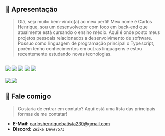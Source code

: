 ## 👋 Apresentação
> Olá, seja muito bem-vindo(a) ao meu perfil! Meu nome é Carlos Henrique, sou um desenvolvedor com foco em back-end que atualmente está cursando o ensino médio. Aqui é onde posto meus projetos pessoais relacionados a desenvolvimento de software. Possuo como linguagem de programação principal o Typescript, porém tenho conhecimentos em outras linguagens e estou recentemente estudando novas tecnologias.
 ## 
<div>
  <img src="https://img.shields.io/badge/Node.js-43853D?style=for-the-badge&logo=node.js&logoColor=white" />
  <img src="https://img.shields.io/badge/ts--node-3178C6?style=for-the-badge&logo=ts-node&logoColor=white" />
  <img src="https://img.shields.io/badge/TypeScript-007ACC?style=for-the-badge&logo=typescript&logoColor=white" />
  <img src="https://img.shields.io/badge/JavaScript-F7DF1E?style=for-the-badge&logo=JavaScript&logoColor=white" />
  <img src="https://img.shields.io/badge/Rust-000000?style=for-the-badge&logo=rust&logoColor=white" />
</div><br>
<div>
  <a href="https://github.com/carlos-1436">
    <img align="center" src="https://github-readme-stats.vercel.app/api?username=carlos-1436&show_icons=true&theme=synthwave&count_private=true&hide_title=true" />
  </a>
  <a href="https://github.com/carlos-1436">
    <img align="center" src="https://github-readme-stats.vercel.app/api/top-langs/?username=carlos-1436&theme=synthwave" />
  </a>
</div>
  
## 📩 Fale comigo
> Gostaria de entrar em contato? Aqui está uma lista das principais formas de me contatar!
- **E-Mail:** carloshenriquebatista230@gmail.com
- **Discord:** `Zeike Dev#7573`
